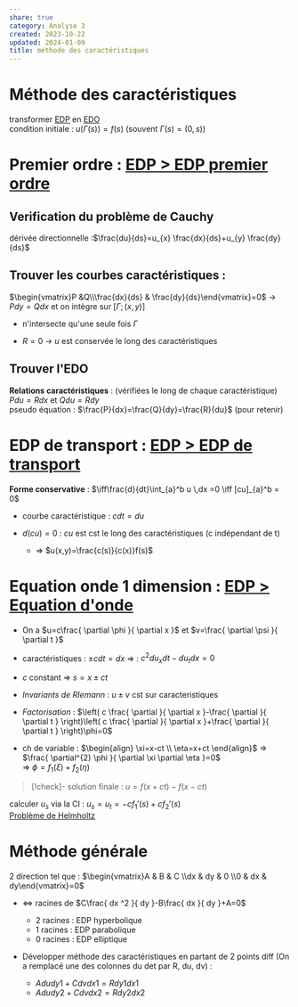 ```yaml
---  
share: true  
category: Analyse 3  
created: 2023-10-22  
updated: 2024-01-09  
title: méthode des caractéristiques  
---  
```

  
# Méthode des caractéristiques  
transformer [EDP](EDP.md) en [EDO](EDO.md)  
condition initiale : $u(\Gamma(s))=f(s)$ (souvent $\Gamma(s)=(0,s)$)  
# Premier ordre : [EDP > EDP premier ordre](EDP.md#edp-premier-ordre)  
## Verification du problème de Cauchy  
dérivée directionnelle :$\frac{du}{ds}=u_{x} \frac{dx}{ds}+u_{y} \frac{dy}{ds}$  
## Trouver les courbes caractéristiques :  
$\begin{vmatrix}P &Q\\\frac{dx}{ds} & \frac{dy}{ds}\end{vmatrix}=0$ → $Pdy=Qdx$ et on intègre sur $[\Gamma ; (x,y)]$  
  
- n'intersecte qu'une seule fois $\Gamma$  
  
- $R=0$ → $u$ est conservée le long des caractéristiques  
## Trouver l'EDO  
**Relations caractéristiques** : (vérifiées le long de chaque caractéristique)  
$Pdu=Rdx$ et $Qdu=Rdy$  
pseudo équation :  $\frac{P}{dx}=\frac{Q}{dy}=\frac{R}{du}$  (pour retenir)  
# EDP de transport : [EDP > EDP de transport](EDP.md#edp-de-transport)  
**Forme conservative** : $\iff\frac{d}{dt}\int_{a}^b u \,dx =0 \iff [cu]_{a}^b = 0$  
  
- courbe caractéristique : $cdt=du$  
  
- $d(cu)=0$ : $cu$ est cst le long des caractéristiques (c indépendant de t)  
	- ⇒ $u(x,y)=\frac{c(s)}{c(x)}f(s)$  
# Equation onde 1 dimension : [EDP > Equation d'onde](EDP.md#equation-donde)  
  
- On a $u=c\frac{ \partial \phi }{ \partial x }$ et $v=\frac{ \partial \psi }{ \partial t }$  
  
- caractéristiques : $\pm cdt=dx$ ⇒ : $c^{2}du_{x}dt-du_{t}dx=0$  
  
- $c$ constant ⇒ $s=x\pm ct$  
  
- *Invariants de RIemann* : $u\pm v$ cst sur caracteristiques  
  
- *Factorisation* : $\left( c \frac{ \partial  }{ \partial x }-\frac{ \partial  }{ \partial t } \right)\left( c \frac{ \partial  }{ \partial x }+\frac{ \partial  }{ \partial t } \right)\phi=0$  
  
- ch de variable : $\begin{align} \xi=x-ct \\ \eta=x+ct  \end{align}$ ⇒ $\frac{ \partial^{2} \phi }{ \partial \xi \partial \eta }=0$  
⇒ $\phi=f_{1}(\xi) + f_{2}(\eta)$  
> [!check]- solution finale : $u=f(x+ct) - f(x-ct)$   
  
calculer $u_{s}$ via la CI : $u_{s}=u_{t}=-cf_{1}'(s) + cf_{2}'(s)$  
[Problème de Helmholtz](Probl%C3%A8me%20de%20Helmholtz.md)  
# Méthode générale  
2 direction tel que : $\begin{vmatrix}A & B & C \\dx & dy & 0 \\0 & dx & dy\end{vmatrix}=0$  
  
- <=> racines de $C\frac{ dx ^2 }{ dy }-B\frac{ dx }{ dy }+A=0$  
	- 2 racines : EDP hyperbolique  
	- 1 racines  : EDP parabolique  
	- 0 racines : EDP elliptique  
  
- Développer méthode des caractéristiques en partant de 2 points diff (On a remplacé une des colonnes du det par R, du, dv) :    
	- $Adudy1 + Cdvdx1 = Rdy1dx1$  
	- $Adudy2 + Cdvdx2 = Rdy2dx2$  

